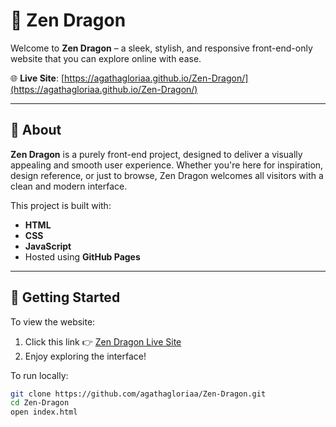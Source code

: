 # 🐉 Zen Dragon

Welcome to **Zen Dragon** – a sleek, stylish, and responsive front-end-only website that you can explore online with ease.

🌐 **Live Site**: [https://agathagloriaa.github.io/Zen-Dragon/](https://agathagloriaa.github.io/Zen-Dragon/)

---

## 📌 About

**Zen Dragon** is a purely front-end project, designed to deliver a visually appealing and smooth user experience. Whether you're here for inspiration, design reference, or just to browse, Zen Dragon welcomes all visitors with a clean and modern interface.

This project is built with:

- **HTML**
- **CSS**
- **JavaScript**
- Hosted using **GitHub Pages**

---

## 🚀 Getting Started

To view the website:

1. Click this link 👉 [Zen Dragon Live Site](https://agathagloriaa.github.io/Zen-Dragon/)
2. Enjoy exploring the interface!

To run locally:

```bash
git clone https://github.com/agathagloriaa/Zen-Dragon.git
cd Zen-Dragon
open index.html
